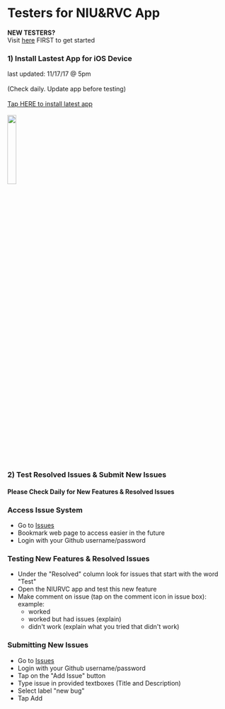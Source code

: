# Testers for NIU&RVC App
<b>NEW TESTERS?</b><br>
Visit [here](https://rvcapps.github.io/niurvc/) FIRST to get started

### 1) Install Lastest App for iOS Device 
last updated: 11/17/17 @ 5pm 
<br><br>
(Check daily. Update app before testing)
<br><br>
<a href="itms-services://?action=download-manifest&url=https://konkolapps.github.io/manifest.plist">Tap HERE to install latest app<br><br><img width="20%" src="https://raw.githubusercontent.com/konkolapps/konkolapps.github.io/master/en-US_iPhone5_5_1.png"></a>
<br>

### 2) Test Resolved Issues & Submit New Issues

#### Please Check Daily for New Features & Resolved Issues

### Access Issue System
   - Go to [Issues](https://waffle.io/rvcapps/niurvc/join)
   - Bookmark web page to access easier in the future
   - Login with your Github username/password
   
### Testing New Features & Resolved Issues
   - Under the "Resolved" column look for issues that start with the word "Test"
   - Open the NIURVC app and test this new feature
   - Make comment on issue (tap on the comment icon in issue box): 
   example: 
      - worked
      - worked but had issues (explain)
      - didn't work (explain what you tried that didn't work) 
   
### Submitting New Issues
   - Go to [Issues](https://waffle.io/rvcapps/niurvc/join)
   - Login with your Github username/password   
   - Tap on the "Add Issue" button
   - Type issue in provided textboxes (Title and Description)
   - Select label "new bug"
   - Tap Add

